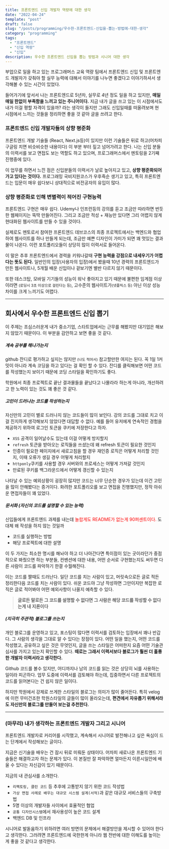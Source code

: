 ```yaml
---
title: 프론트엔드 신입 개발자 역량에 대한 생각
date: "2022-04-24"
template: "post"
draft: false
slug: "/posts/programming/우수한-프론트엔드-신입을-뽑는-방법에-대한-생각"
category: "programming"
tags:
  - "프론트엔드"
  - "신입 역량"
  - "신입"
description: 우수한 프론트엔드 신입을 뽑는 방법과 시니어 대한 생각 
---
```


부업으로 일을 하고 있는 프로그래머스 교육 역량 팀에서 프론트엔드 신입 및 프론트엔드 개발자가 갖춰야 할 실무 능력에 대해서 이야기를 나누면 좋겠다고 이야기하셔서 생각해볼 수 있는 시간이 있었다.

들어가기에 앞서서 나는 프론트엔드로 5년차, 실무로 4년 정도 일을 하고 있지만, **매일매일 한없이 부족함을 느끼고 있는 주니어이다.** 지금 내가 글을 쓰고 있는 이 시점에서도 내가 이걸 평할 자격이 있을까? 라는 생각이 들지만 그래도 신입일때를 떠올려보며 현 시점에서 느끼는 것들을 정리하면 좋을 것 같아 글을 쓰려고 한다. 


### 프론트엔드 신입 개발자들의 상향 평준화
프론트엔드 개발 기술들 (React, Next.js등)이 있지만 이런 기술들은 뒤로 하고(어차피 구글링 치면 비슷비슷한 내용이다) 이 부분 부터 짚고 넘어가려고 한다. 
나는 신입 분들의 이력서를 보고 면접도 보는 역할도 하고 있으며, 프로그래머스에서 멘토링을 2기째 진행중에 있다. 

이 업무를 하면서 느낀 점은 신입분들의 이력서가 날로 높아지고 있고, **상향 평준화되어 가고 있다는 것이다.** 프로그래밍 국비지원코스가 우후죽순 생기고 있고, 특히 프론트엔드는 입문이 매우 쉽다보니 상대적으로 비전공자의 유입이 많다. 


### 상향 평준화로 인해 변별력이 적어진 구현능력 

프론트엔드 구현은 매우 쉽다. Udemy나 인프런등의 강의를 듣고 조금만 따라하면 번듯한 웹페이지는 뚝딱 만들어진다. 그리고 조금만 적성 + 재능만 있다면 그리 어렵지 않게 현대화된 웹사이트를 만들 수 있을 것이다. 

실제로도 멘토로서 참여한 프론트엔드 데브코스의 최종 프로젝트에서는 백엔드와 협업하여 웹사이트를 하나 만들게 되는데, 조금만 예쁜 디자인이 가미가 되면 꽤 멋있는 결과물이 나온다. 이런 포트폴리오들이 상당히 많이 이력서로 들어온다.

이 말은 추후 프론트엔드에서 경력을 키워나갈때 **구현 능력을 강점으로 내세우기가 어렵다는 뜻도 된다.** 일반인의 입장(사용자의 입장)에서 봤을때 10년 경력의 프론트엔드가 만든 웹사이트나, 5개월 배운 신입이나 겉보기엔 별반 다르지 않기 때문이다.

또한 데스크탑, 모바일 기기들의 성능이 워낙 좋아지고 있기 때문에 불편한 임계점 이상이라면 <small>(로딩시 3초 이상으로 걸린다는 등)</small>, 고수준의 웹사이트가<small>(넷플릭스 등)</small> 아닌 이상 성능차이를 크게 느끼기도 어렵다.

---


## 회사에서 우수한 프론트엔드 신입 뽑기

이 주제는 조심스러운게 내가 중소기업, 스타트업에서는 근무를 해봤지만 대기업은 해보지 않았기 때문이다. 이 부분을 감안하고 보면 좋을 것 같다.

##### 계속 공부를 해나가는지

github 잔디로 평가하고 싶지는 않지만 <small>(나도 적어서)</small> 참고할만한 여지는 된다. 꼭 1일 1커밋이 아니라 계속 코딩을 하고 있다는 걸 확인 할 수 있다. 잔디를 클릭해보면 어떤 코드를 작성했는지 보이기 때문에 코딩 스타일을 확인하기도 좋다.

학원에서 최종 프로젝트로 끝난 결과물들을 끝났다고 나몰라라 하는게 아니라, 개선하려고 한 노력이 있는 것도 꽤 좋은 것 같다.


##### 고민이 드러나는 코드를 작성하는지
자신만의 고민이 별로 드러나지 않는 코드들이 많이 보인다. 강의 코드를 그대로 치고 이걸 진지하게 생각해보지 않았다면 대답할 수 없다. 
예를 들어 유저에게 연속적인 경험을 제공하기 위하여 로그인 토큰을 쿠키에 저장한다고 하자. 
- `XSS` 공격이 일어날수도 있는데 이걸 어떻게 방지할지
- `refresh` 토큰을 받아오는 로직들을 쓰셨는데 왜 refresh 토큰이 필요한 것인지
- 인증이 필요한 페이지에서 새로고침을 할 경우 재인증 로직은 어떻게 처리할 것인지, 이때 오류가 생길 경우 어떻게 처리할지
- `httponly`쿠키를 사용할 경우 서버와의 프로세스는 어떻게 가져갈 것인지
- 만료된 쿠키를 백그라운드에서 어떻게 갱신할 수 있는지

나타날 수 있는 예외상황이 굉장히 많지만 코드는 너무 단순한 경우가 있는데 이건 고민을 많이 안해봤다는 증거이다. 화려한 포트폴리오를 보고 면접을 진행했지만, 정작 아쉬운 면접자들이 꽤 있었다.


##### 문서화 (자신의 코드를 설명할 수 있는 능력)

신입들에게 프론트엔드 과제를 내는데 <span style="color:red;">놀랍게도 README가 없는게 90퍼센트이다.</span> 도대체 왜 작성을 하지 않는 것일까

- 코드를 실행하는 방법
- 해당 프로젝트에 대한 설명

이 두 가지는 최소한 명시를 해놔야 하고 더 나아간다면 특이점이 있는 곳이라던가 중점적으로 봐줬으면 하는 부분들, 컨벤션에 대한 내용, 어떤 순서로 구현했는지도 써두면 다른 사람이 코드를 파악하기 한결 수월해진다.



이는 코드를 짤때도 드러난다. 일단 코드를 치는 사람이 있고, 머릿속으로든 글로 적든 정리한다음 코드를 치는 사람이 있다. 쉬운 코드야 그냥 작성하면 그만이지만 복잡한 로직은 글로 적어봐야 어떤 예외사항이 나올지 예측할 수 있다. 

> **글로든 말로든 그 코드를 설명할 수 없다면 그 사람은 해당 코드를 작성할 수 없다는게 내 지론이다**

##### (지극히 주관적) 블로그를 쓰는지

개인 블로그를 운영하고 있고, 포스팅이 많다면 이력서를 검토하는 입장에서 꽤나 반갑다. 그 사람의 생각을 그대로 알 수 있다는 장점이 있다. 어떤 일을 했는지, 어떤 코드를 작성했고, 공유하고 싶은 것은 무엇인지, 글을 쓰는 스타일은 어떠한지 요즘 어떤 기술관심사를 가지고 있는지 확인할 수 있다. **때로는 그래서 이력서보다 블로그가 훨씬 더 훌륭한 개발자 이력서라고 생각한다.**

Github 코드를 볼수 있지만, 어디까지나 남의 코드를 읽는 것은 상당히 뇌를 사용하는 일이라 피곤하다. 업무 도중에 이력서를 검토해야 하는데, 집중하면서 다른 프로젝트의 코드를 읽어본다는 건 쉽지 않은 일이다.

하지만 학원에서 강제로 쓰게한 스타일의 블로그는 의미가 많이 줄어든다. 특히 velog에 이런 무미건조한 학원스타일의 글들이 많이 올라오는데, **편견에서 자유롭기 위해서라도 자신만의 블로그를 만들어 보는걸 추천한다.**



---


### (마무리) 내가 생각하는 프론트엔드 개발자 그리고 시니어

프론트엔드 개발자로 커리어를 시작했고, 계속해서 시니어로 발전해나고 싶은 욕심이 드는 단계에서 작성해보는 글이다. 

지금은 신기술을 배우는 건 잠시 뒤로 미뤄둔 상태이다. 어차피 새로나온 프론트엔드 기술들은 해결하고자 하는 문제가 있다. 이 본질만 잘 파악하면 얼마든지 이른시일안에 배울 수 있다는 자신감이 있기 때문이다.

지금의 내 관심사를 소개한다.
- `리팩토링, 클린 코드` 등 추후에 고통받지 않기 위한 코드 작성법
- `가상 면접 사례로 배우는 대규모 시스템 설계(서적)`과 같은 대규모 서비스들의 구축방법 
- 5명 이상의 개발자들 사이에서 효율적인 협업 
- `공통 디자인시스템`에서 재사용성이 높은 코드 설계
- 백엔드 DB 및 인프라 


시니어로 발돋움하기 위하려면 여러 방면의 문제에서 해결방안을 제시할 수 있어야 한다고 생각한다. 그러려면 프론트엔드에 국한한게 아니라 웹 전반에 대한 이해도를 높이는게 좋을 것 같다고 생각한다. 


